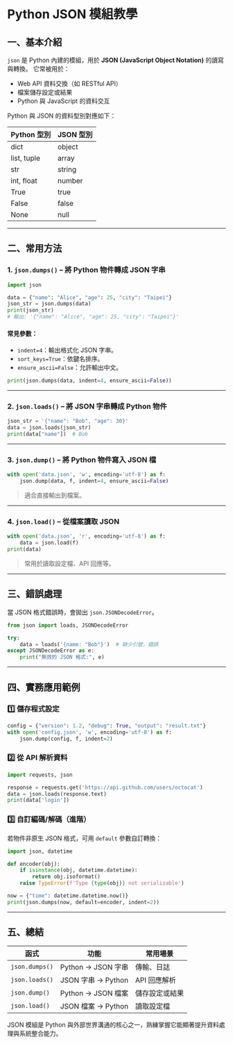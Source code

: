 # Python JSON 模組教學

## 一、基本介紹

`json` 是 Python 內建的模組，用於 **JSON (JavaScript Object Notation)** 的讀寫與轉換。
它常被用於：

* Web API 資料交換（如 RESTful API）
* 檔案儲存設定或結果
* Python 與 JavaScript 的資料交互

Python 與 JSON 的資料型別對應如下：

| Python 型別   | JSON 型別 |
| ----------- | ------- |
| dict        | object  |
| list, tuple | array   |
| str         | string  |
| int, float  | number  |
| True        | true    |
| False       | false   |
| None        | null    |

---

## 二、常用方法

### 1. `json.dumps()` – 將 Python 物件轉成 JSON 字串

```python
import json

data = {"name": "Alice", "age": 25, "city": "Taipei"}
json_str = json.dumps(data)
print(json_str)
# 輸出: '{"name": "Alice", "age": 25, "city": "Taipei"}'
```

#### 常見參數：

* `indent=4`：輸出格式化 JSON 字串。
* `sort_keys=True`：依鍵名排序。
* `ensure_ascii=False`：允許輸出中文。

```python
print(json.dumps(data, indent=4, ensure_ascii=False))
```

---

### 2. `json.loads()` – 將 JSON 字串轉成 Python 物件

```python
json_str = '{"name": "Bob", "age": 30}'
data = json.loads(json_str)
print(data["name"])  # Bob
```

---

### 3. `json.dump()` – 將 Python 物件寫入 JSON 檔

```python
with open('data.json', 'w', encoding='utf-8') as f:
    json.dump(data, f, indent=4, ensure_ascii=False)
```

> 適合直接輸出到檔案。

---

### 4. `json.load()` – 從檔案讀取 JSON

```python
with open('data.json', 'r', encoding='utf-8') as f:
    data = json.load(f)
print(data)
```

> 常用於讀取設定檔、API 回應等。

---

## 三、錯誤處理

當 JSON 格式錯誤時，會拋出 `json.JSONDecodeError`。

```python
from json import loads, JSONDecodeError

try:
    data = loads('{name: "Bob"}')  # 缺少引號，錯誤
except JSONDecodeError as e:
    print("無效的 JSON 格式:", e)
```

---

## 四、實務應用範例

### 1️⃣ 儲存程式設定

```python
config = {"version": 1.2, "debug": True, "output": "result.txt"}
with open('config.json', 'w', encoding='utf-8') as f:
    json.dump(config, f, indent=2)
```

### 2️⃣ 從 API 解析資料

```python
import requests, json

response = requests.get('https://api.github.com/users/octocat')
data = json.loads(response.text)
print(data['login'])
```

### 3️⃣ 自訂編碼/解碼（進階）

若物件非原生 JSON 格式，可用 `default` 參數自訂轉換：

```python
import json, datetime

def encoder(obj):
    if isinstance(obj, datetime.datetime):
        return obj.isoformat()
    raise TypeError(f'Type {type(obj)} not serializable')

now = {"time": datetime.datetime.now()}
print(json.dumps(now, default=encoder, indent=2))
```

---

## 五、總結

| 函式             | 功能               | 常用場景     |
| -------------- | ---------------- | -------- |
| `json.dumps()` | Python → JSON 字串 | 傳輸、日誌    |
| `json.loads()` | JSON 字串 → Python | API 回應解析 |
| `json.dump()`  | Python → JSON 檔案 | 儲存設定或結果  |
| `json.load()`  | JSON 檔案 → Python | 讀取設定檔    |

JSON 模組是 Python 與外部世界溝通的核心之一，熟練掌握它能顯著提升資料處理與系統整合能力。
